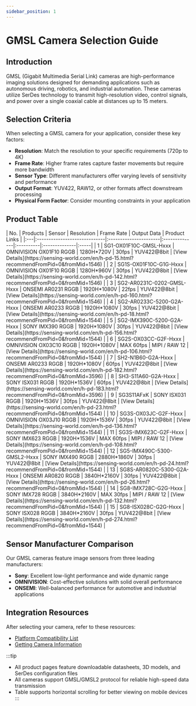```yaml
---
sidebar_position: 1
---
```


# GMSL Camera Selection Guide

## Introduction

GMSL (Gigabit Multimedia Serial Link) cameras are high-performance imaging solutions designed for demanding applications such as autonomous driving, robotics, and industrial automation. These cameras utilize SerDes technology to transmit high-resolution video, control signals, and power over a single coaxial cable at distances up to 15 meters.

## Selection Criteria

When selecting a GMSL camera for your application, consider these key factors:

- **Resolution**: Match the resolution to your specific requirements (720p to 4K)
- **Frame Rate**: Higher frame rates capture faster movements but require more bandwidth
- **Sensor Type**: Different manufacturers offer varying levels of sensitivity and performance
- **Output Format**: YUV422, RAW12, or other formats affect downstream processing
- **Physical Form Factor**: Consider mounting constraints in your application

## Product Table

<div style={{overflowX: 'auto'}}>
| No. | Products | Sensor | Resolution | Frame Rate | Output Data | Product Links |
|:---|:-----------------------------|:----------------------|:--------------|:----------|:--------------|:-----|
| 1 | SG1-OX01F10C-GMSL-Hxxx | OMNIVISION OX01F10 RGGB | 1280H*720V | 30fps | YUV422@8bit | [View Details](https://sensing-world.com/en/h-pd-15.html?recommendFromPid=0&fromMid=1546) |
| 2 | SG1S-OX01F10C-G1G-Hxxx | OMNIVISION OX01F10 RGGB | 1280H*960V | 30fps | YUV422@8bit | [View Details](https://sensing-world.com/en/h-pd-142.html?recommendFromPid=0&fromMid=1546) |
| 3 | SG2-AR0231C-0202-GMSL-Hxxx | ONSEMI AR0231 RGGB | 1920H*1080V | 22fps | YUV422@8bit | [View Details](https://sensing-world.com/en/h-pd-160.html?recommendFromPid=0&fromMid=1546) |
| 4 | SG2-AR0233C-5200-G2A-Hxxx | ONSEMI AR0233 RGGB | 1920H*1080V | 30fps | YUV422@8bit | [View Details](https://sensing-world.com/en/h-pd-18.html?recommendFromPid=0&fromMid=1544) |
| 5 | SG2-IMX390C-5200-G2A-Hxxx | SONY IMX390 RGGB | 1920H*1080V | 30fps | YUV422@8bit | [View Details](https://sensing-world.com/en/h-pd-156.html?recommendFromPid=0&fromMid=1544) |
| 6 | SG2S-OX03CC-G2F-Hxxx | OMNIVISION OX03C10 RGGB | 1920H*1080V | MAX 60fps | MIPI / RAW 12 | [View Details](https://sensing-world.com/en/h-pd-106.html?recommendFromPid=0&fromMid=1544) |
| 7 | SH2-N1B60-G2A-Hxxx | ONSEMI AR0233 RGGB | 1920H*1080V | 60fps | YUV422@8bit | [View Details](https://sensing-world.com/en/h-pd-182.html?recommendFromPid=0&fromMid=3596) |
| 8 | SH3-S11A60-G2A-Hxxx | SONY ISX031 RGGB | 1920H*1536V | 60fps | YUV422@8bit | [View Details](https://sensing-world.com/en/h-pd-183.html?recommendFromPid=0&fromMid=3596) |
| 9 | SG3S11AFxK | SONY ISX031 RGGB | 1920H*1536V | 30fps | YUV422@8bit | [View Details](https://sensing-world.com/en/h-pd-23.html?recommendFromPid=0&fromMid=1544) |
| 10 | SG3S-OX03JC-G2F-Hxxx | OMNIVISION OX03J10 RGGB | 1920H*1536V | 30fps | YUV422@8bit | [View Details](https://sensing-world.com/en/h-pd-136.html?recommendFromPid=0&fromMid=1544) |
| 11 | SG3S-IMX623C-G2F-Hxxx | SONY IMX623 RGGB | 1920H*1536V | MAX 60fps | MIPI / RAW 12 | [View Details](https://sensing-world.com/en/h-pd-108.html?recommendFromPid=0&fromMid=1544) |
| 12 | SG5-IMX490C-5300-GMSL2-Hxxx | SONY IMX490 RGGB | 2880H*1860V | 30fps | YUV422@8bit | [View Details](https://sensing-world.com/en/h-pd-24.html?recommendFromPid=0&fromMid=1544) |
| 13 | SG8S-AR0820C-5300-G2A-Hxxx | ONSEMI AR0820 RGGB | 3840H*2160V | 30fps | YUV422@8bit | [View Details](https://sensing-world.com/en/h-pd-26.html?recommendFromPid=0&fromMid=1544) |
| 14 | SG8-IMX728C-G2G-Hxxx | SONY IMX728 RGGB | 3840H*2160V | MAX 30fps | MIPI / RAW 12 | [View Details](https://sensing-world.com/en/h-pd-132.html?recommendFromPid=0&fromMid=1544) |
| 15 | SG8-ISX028C-G2G-Hxxx | SONY ISX028 RGGB | 3840H*2160V | 30fps | YUV422@8bit | [View Details](https://sensing-world.com/en/h-pd-274.html?recommendFromPid=0&fromMid=1544) |
</div>

## Sensor Manufacturer Comparison

Our GMSL cameras feature image sensors from three leading manufacturers:

- **Sony**: Excellent low-light performance and wide dynamic range
- **OMNIVISION**: Cost-effective solutions with solid overall performance
- **ONSEMI**: Well-balanced performance for automotive and industrial applications

## Integration Resources

After selecting your camera, refer to these resources:

<!-- - [Getting Started Guide](./Getting_Started/index.md) -->
- <a href="./List_of_Platform_Compatible_with_Camera" target="_blank" rel="noopener noreferrer">Platform Compatibility List</a>
- <a href="./Getting_Camera_Information" target="_blank" rel="noopener noreferrer">Getting Camera Information</a>

:::tip
- All product pages feature downloadable datasheets, 3D models, and SerDes configuration files
- All cameras support GMSL/GMSL2 protocol for reliable high-speed data transmission
- Table supports horizontal scrolling for better viewing on mobile devices
:::
